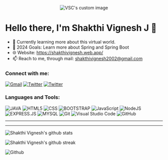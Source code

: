 <p align="center">
  <img src="https://github.com/Vignesh-2811/Vignesh-2811/blob/main/readme.gif" alt="VSC's custom image"/>
</p>

# Hello there, I'm Shakthi Vignesh J 👋

- 🌱 Currently learning more about this virtual world.
- 🥅 2024 Goals: Learn more about Spring and Spring Boot
- 🌐 Website: https://shakthivignesh.web.app/
- 📫 Reach to me, through mail: shakthivignesh2002@gmail.com

### Connect with me:

<a href="mailto:shakthivignesh2002@gmail.com">![Gmail](https://img.shields.io/badge/Gmail-D14836?style=for-the-badge&logo=gmail&logoColor=white)</a> <a href="https://twitter.com/Darkemerald007">![Twitter](https://img.shields.io/badge/Twitter-%231DA1F2.svg?style=for-the-badge&logo=Twitter&logoColor=white)</a> <a href="https://www.linkedin.com/in/shakthi-vignesh-j/">![Twitter](https://img.shields.io/badge/LinkedIn-0077B5?style=for-the-badge&logo=linkedin&logoColor=white)</a>

### Languages and Tools:

![JAVA](https://img.shields.io/badge/Java-ED8B00?style=for-the-badge&logo=java&logoColor=white)
![HTML5](https://img.shields.io/badge/html5-%23E34F26.svg?style=for-the-badge&logo=html5&logoColor=white)
![CSS](https://img.shields.io/badge/CSS-239120?&style=for-the-badge&logo=css3&logoColor=white)
![BOOTSTRAP](https://img.shields.io/badge/Bootstrap-563D7C?style=for-the-badge&logo=bootstrap&logoColor=white)
![JavaScript](https://img.shields.io/badge/javascript-%23323330.svg?style=for-the-badge&logo=javascript&logoColor=%23F7DF1E)
![NodeJS](https://img.shields.io/badge/node.js-%2343853D.svg?style=for-the-badge&logo=node.js&logoColor=white)  
![EXPRESS.JS](https://img.shields.io/badge/Express.js-404D59?style=for-the-badge)
![MYSQL](https://img.shields.io/badge/MySQL-00000F?style=for-the-badge&logo=mysql&logoColor=white)
![Git](https://img.shields.io/badge/git-%23F05033.svg?style=for-the-badge&logo=git&logoColor=white)
![Visual Studio Code](https://img.shields.io/badge/VisualStudioCode-0078d7.svg?style=for-the-badge&logo=visual-studio-code&logoColor=white)
![GitHub](https://img.shields.io/badge/github-%23121011.svg?style=for-the-badge&logo=github&logoColor=white)

---

---

![Shakthi Vignesh's github stats](https://github-readme-stats.vercel.app/api?username=Vignesh-2811&show_icons=true&theme=tokyonight)

![Shakthi Vignesh's github streak](https://github-readme-streak-stats.herokuapp.com/?user=Vignesh-2811&theme=radical&include_all_commits=true&count_private=true)

![Github ](https://komarev.com/ghpvc/?username=Vignesh-2811&color=blueviolet)
